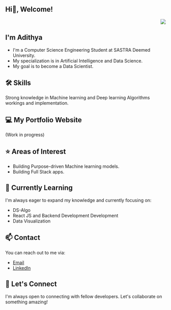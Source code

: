 ## Hi👋, Welcome!

<!--<img src="https://github.com/adithyak2k03/adithyak2k03/assets/110721429/c256880e-b229-4f54-a121-3a5f21bac7f4" width="250" align="right">-->
<div align="right" width="250">
  <img src="https://github.com/adithyak2k03/adithyak2k03/assets/110721429/a94df66a-470b-4521-a55a-4f1ed76786b5">
</div>

## I'm Adithya 
- I'm a Computer Science Engineering Student at SASTRA Deemed University.
- My specialization is in Artificial Intelligence and Data Science.
- My goal is to become a Data Scientist.
  
## 🛠️ Skills
Strong knowledge in Machine learning and Deep learning Algorithms workings and implementation.

## 💻 My Portfolio Website
(Work in progress)

## ⭐ Areas of Interest
- Building Purpose-driven Machine learning models.
- Building Full Stack apps.

## 🌱 Currently Learning
I'm always eager to expand my knowledge and currently focusing on:

- DS-Algo
- React JS and Backend Development Development
- Data Visualization

## 📫 Contact
You can reach out to me via:

  <!-- - [Email](adithyak2143@gmail.com) -->
  - <a href="mailto:adithyak2143@gmail.com">Email</a>
- [LinkedIn](https://www.linkedin.com/in/adithyak03)  
## 🤝 Let's Connect

I'm always open to connecting with fellow developers. Let's collaborate on something amazing!

